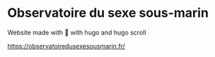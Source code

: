 # Observatoire du sexe sous-marin

Website made with :blue_heart: with hugo and hugo scroll


https://observatoiredusexesousmarin.fr/
